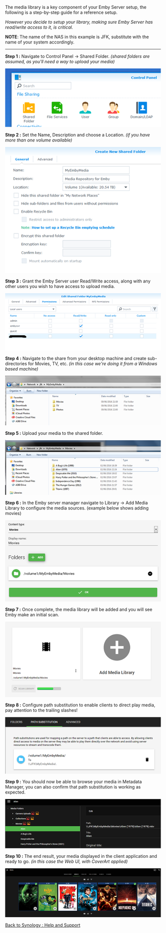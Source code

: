 The media library is a key component of your Emby Server setup, the following is a step-by-step guide for a reference setup.

_However you decide to setup your library, making sure Emby Server has read/write access to it, is critical._

__NOTE__: The name of the NAS in this example is JFK, substitute with the name of your system accordingly.

--------

__Step 1 :__ Navigate to Control Panel -> Shared Folder. _(shared folders are assumed, as you'll need a way to upload your media)_

![Step 1](images/synology/Synology-Setting-Up-Your-Media-Library-Share-Step-1.png "Synology : Setting Up Your Media Library Share - Step 1")

__Step 2 :__ Set the Name, Description and choose a Location. _(if you have more than one volume available)_

![Step 2](images/synology/Synology-Setting-Up-Your-Media-Library-Share-Step-2.png "Synology : Setting Up Your Media Library Share - Step 2")

__Step 3 :__ Grant the Emby Server user Read/Write access, along with any other users you wish to have access to upload media.

![Step 3](images/synology/Synology-Setting-Up-Your-Media-Library-Share-Step-3.png "Synology : Setting Up Your Media Library Share - Step 3")

__Step 4 :__ Navigate to the share from your desktop machine and create sub-directories for Movies, TV, etc. _(in this case we're doing it from a Windows based machine)_

![Step 4](images/synology/Synology-Setting-Up-Your-Media-Library-Share-Step-4.png "Synology : Setting Up Your Media Library Share - Step 4")

__Step 5 :__ Upload your media to the shared folder.

![Step 5](images/synology/Synology-Setting-Up-Your-Media-Library-Share-Step-5.png "Synology : Setting Up Your Media Library Share - Step 5")

__Step 6 :__ In the Emby server manager navigate to Library -> Add Media Library to configure the media sources. (example below shows adding movies)

![Step 6](images/synology/Synology-Setting-Up-Your-Media-Library-Share-Step-6.png "Synology : Setting Up Your Media Library Share - Step 6")

__Step 7 :__ Once complete, the media library will be added and you will see Emby make an initial scan.

![Step 7](images/synology/Synology-Setting-Up-Your-Media-Library-Share-Step-7.png "Synology : Setting Up Your Media Library Share - Step 7")

__Step 8 :__ Configure path substitution to enable clients to direct play media, pay attention to the trailing slashes!

![Step 8](images/synology/Synology-Setting-Up-Your-Media-Library-Share-Step-8.png "Synology : Setting Up Your Media Library Share - Step 8")

__Step 9 :__ You should now be able to browse your media in Metadata Manager, you can also confirm that path substitution is working as expected.

![Step 9](images/synology/Synology-Setting-Up-Your-Media-Library-Share-Step-9.png "Synology : Setting Up Your Media Library Share - Step 9")

__Step 10 :__ The end result, your media displayed in the client application and ready to go. _(in this case the Web UI, with CoverArt applied)_

![Step 10](images/synology/Synology-Setting-Up-Your-Media-Library-Share-Step-10.png "Synology : Setting Up Your Media Library Share - Step 10")

[Back to Synology : Help and Support](https://github.com/MediaBrowser/Wiki/wiki/Synology-:-Help-and-Support)
